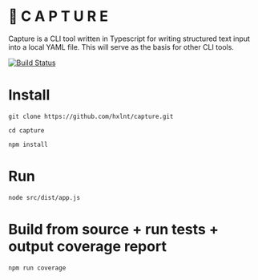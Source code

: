 # 📸 C A P T U R E

Capture is a CLI tool written in Typescript for writing structured text input into a local YAML file. This will serve as the basis for  other CLI tools.

[![Build Status](https://travis-ci.org/hxlnt/capture.svg?branch=master)](https://travis-ci.org/hxlnt/capture)

# Install
`git clone https://github.com/hxlnt/capture.git`

`cd capture`

`npm install`

# Run
`node src/dist/app.js`

# Build from source + run tests + output coverage report
`npm run coverage`